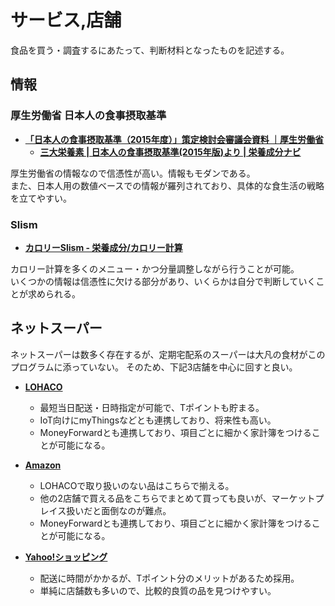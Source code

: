 サービス,店舗
====

食品を買う・調査するにあたって、判断材料となったものを記述する。

情報
----

### 厚生労働省 日本人の食事摂取基準

- [**「日本人の食事摂取基準（2015年度）」策定検討会審議会資料 ｜厚生労働省**](http://www.mhlw.go.jp/stf/shingi/0000041824.html)
  - [**三大栄養素 | 日本人の食事摂取基準(2015年版)より | 栄養成分ナビ**](http://www.glico.co.jp/navi/e07.html)

厚生労働省の情報なので信憑性が高い。情報もモダンである。  
また、日本人用の数値ベースでの情報が羅列されており、具体的な食生活の戦略を立てやすい。

### Slism
- [**カロリーSlism - 栄養成分/カロリー計算**](http://calorie.slism.jp/)

カロリー計算を多くのメニュー・かつ分量調整しながら行うことが可能。  
いくつかの情報は信憑性に欠ける部分があり、いくらかは自分で判断していくことが求められる。


ネットスーパー
----

ネットスーパーは数多く存在するが、定期宅配系のスーパーは大凡の食材がこのプログラムに添っていない。
そのため、下記3店舗を中心に回すと良い。

- [**LOHACO**](https://lohaco.jp/)
  - 最短当日配送・日時指定が可能で、Tポイントも貯まる。
  - IoT向けにmyThingsなどとも連携しており、将来性も高い。
  - MoneyForwardとも連携しており、項目ごとに細かく家計簿をつけることが可能になる。

- [**Amazon**](https://www.amazon.co.jp/)
  - LOHACOで取り扱いのない品はこちらで揃える。
  - 他の2店舗で買える品をこちらでまとめて買っても良いが、マーケットプレイス扱いだと面倒なのが難点。
  - MoneyForwardとも連携しており、項目ごとに細かく家計簿をつけることが可能になる。

- [**Yahoo!ショッピング**](http://shopping.yahoo.co.jp/)
  - 配送に時間がかかるが、Tポイント分のメリットがあるため採用。
  - 単純に店舗数も多いので、比較的良質の品を見つけやすい。
